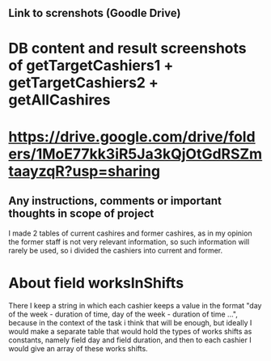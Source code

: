 ## Link to screnshots (Goodle Drive)
# DB content and result screenshots of getTargetCashiers1 + getTargetCashiers2 + getAllCashires
# https://drive.google.com/drive/folders/1MoE77kk3iR5Ja3kQjOtGdRSZmtaayzqR?usp=sharing

## Any instructions, comments or important thoughts in scope of project

I made 2 tables of current cashires and former cashires, as in my opinion the former staff is not very relevant information,
so such information will rarely be used, so i divided the cashiers into current and former.

# About field worksInShifts

There I keep a string in which each cashier keeps a value in the format
"day of the week - duration of time, day of the week - duration of time ...",
because in the context of the task i think that will be enough, but ideally I would make a separate table that would hold the types of works shifts as constants, namely field day and field duration, and then to each cashier I would give an array of these works shifts.

